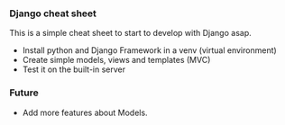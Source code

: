 ### Django cheat sheet

This is a simple cheat sheet to start to develop with Django asap.

- Install python and Django Framework in a venv (virtual environment)
- Create simple models, views and templates (MVC)
- Test it on the built-in server

### Future
- Add more features about Models.
